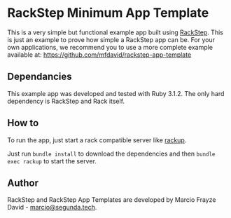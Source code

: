 # RackStep Minimum App Template

This is a very simple but functional example app built using [RackStep](https://github.com/mfdavid/rackstep). This is
just an example to prove how simple a RackStep app can be. For your own
applications, we recommend you to use a more complete example available at: https://github.com/mfdavid/rackstep-app-template


## Dependancies

This example app was developed and tested with Ruby 3.1.2. The only hard
dependency is RackStep and Rack itself.


## How to

To run the app, just start a rack compatible server like [rackup](https://github.com/rack/rackup).

Just run `bundle install` to download the dependencies and then `bundle exec rackup` to start the server.

## Author

RackStep and RackStep App Templates are developed by Marcio Frayze David -
marcio@segunda.tech.
